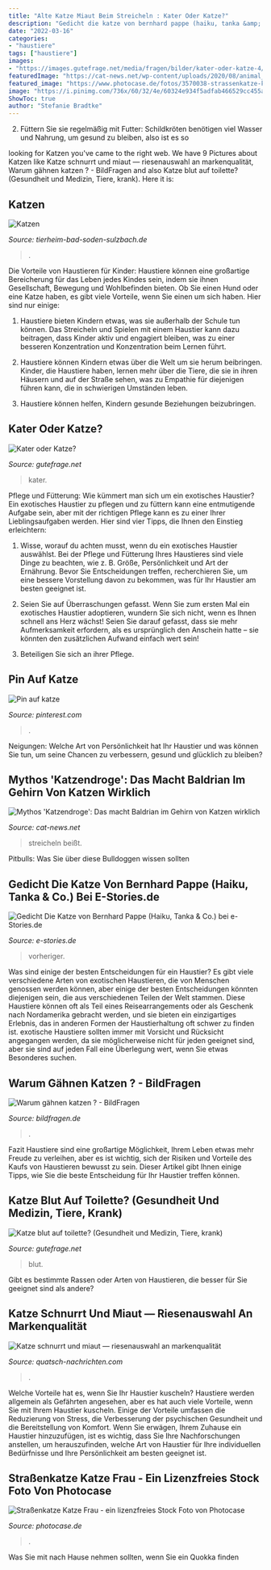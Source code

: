 ```yaml
---
title: "Alte Katze Miaut Beim Streicheln : Kater Oder Katze?"
description: "Gedicht die katze von bernhard pappe (haiku, tanka &amp; co.) bei e-stories.de"
date: "2022-03-16"
categories:
- "haustiere"
tags: ["haustiere"]
images:
- "https://images.gutefrage.net/media/fragen/bilder/kater-oder-katze-4/1_full.jpg?v=1610056949000"
featuredImage: "https://cat-news.net/wp-content/uploads/2020/08/animal_cat_eyes_funny_pet_strange-937491-110x110.jpg"
featured_image: "https://www.photocase.de/fotos/3570038-strassenkatze-katze-frau-haustier-kuscheln-liebe-troesten-photocase-stock-foto-gross.jpeg"
image: "https://i.pinimg.com/736x/60/32/4e/60324e934f5adfab466529cc455a4301.jpg"
ShowToc: true
author: "Stefanie Bradtke"
---
```



2) Füttern Sie sie regelmäßig mit Futter: Schildkröten benötigen viel Wasser und Nahrung, um gesund zu bleiben, also ist es so

	

		
looking for Katzen you've came to the right web. We have 9 Pictures about Katzen like Katze schnurrt und miaut — riesenauswahl an markenqualität, Warum gähnen katzen ? - BildFragen and also Katze blut auf toilette? (Gesundheit und Medizin, Tiere, krank). Here it is:
		
    
## Katzen

<img loading=lazy src="http://tierheim-bad-soden-sulzbach.de/.cm4all/uproc.php/0/2019/.Bella%2020191222_153735.jpg/scale?_=16f3218fd7c" onerror="this.onerror=null;this.src='https://tse4.mm.bing.net/th?id=OIP.Nde4l_jsyzQNI8yzob63BQHaE8&amp;pid=15.1';" alt="Katzen">

_Source: tierheim-bad-soden-sulzbach.de_

>. 

	

Die Vorteile von Haustieren für Kinder:
Haustiere können eine großartige Bereicherung für das Leben jedes Kindes sein, indem sie ihnen Gesellschaft, Bewegung und Wohlbefinden bieten. Ob Sie einen Hund oder eine Katze haben, es gibt viele Vorteile, wenn Sie einen um sich haben. Hier sind nur einige:
1. Haustiere bieten Kindern etwas, was sie außerhalb der Schule tun können. Das Streicheln und Spielen mit einem Haustier kann dazu beitragen, dass Kinder aktiv und engagiert bleiben, was zu einer besseren Konzentration und Konzentration beim Lernen führt.

2. Haustiere können Kindern etwas über die Welt um sie herum beibringen. Kinder, die Haustiere haben, lernen mehr über die Tiere, die sie in ihren Häusern und auf der Straße sehen, was zu Empathie für diejenigen führen kann, die in schwierigen Umständen leben.

3. Haustiere können helfen, Kindern gesunde Beziehungen beizubringen.

    
## Kater Oder Katze?

<img loading=lazy src="https://images.gutefrage.net/media/fragen/bilder/kater-oder-katze-4/1_full.jpg?v=1610056949000" onerror="this.onerror=null;this.src='https://tse3.mm.bing.net/th?id=OIP.2N5snCFagtJfZsB7OM1hIgHaJ4&amp;pid=15.1';" alt="Kater oder Katze?">

_Source: gutefrage.net_

>kater. 

	

Pflege und Fütterung: Wie kümmert man sich um ein exotisches Haustier?
Ein exotisches Haustier zu pflegen und zu füttern kann eine entmutigende Aufgabe sein, aber mit der richtigen Pflege kann es zu einer Ihrer Lieblingsaufgaben werden. Hier sind vier Tipps, die Ihnen den Einstieg erleichtern:
1. Wisse, worauf du achten musst, wenn du ein exotisches Haustier auswählst. Bei der Pflege und Fütterung Ihres Haustieres sind viele Dinge zu beachten, wie z. B. Größe, Persönlichkeit und Art der Ernährung. Bevor Sie Entscheidungen treffen, recherchieren Sie, um eine bessere Vorstellung davon zu bekommen, was für Ihr Haustier am besten geeignet ist.

2. Seien Sie auf Überraschungen gefasst. Wenn Sie zum ersten Mal ein exotisches Haustier adoptieren, wundern Sie sich nicht, wenn es Ihnen schnell ans Herz wächst! Seien Sie darauf gefasst, dass sie mehr Aufmerksamkeit erfordern, als es ursprünglich den Anschein hatte – sie könnten den zusätzlichen Aufwand einfach wert sein!

3. Beteiligen Sie sich an ihrer Pflege.

    
## Pin Auf Katze

<img loading=lazy src="https://i.pinimg.com/736x/60/32/4e/60324e934f5adfab466529cc455a4301.jpg" onerror="this.onerror=null;this.src='https://tse4.mm.bing.net/th?id=OIP.9sF7UkgS-eoHV9KWNvAvDwHaE8&amp;pid=15.1';" alt="Pin auf katze">

_Source: pinterest.com_

>. 

	

Neigungen: Welche Art von Persönlichkeit hat Ihr Haustier und was können Sie tun, um seine Chancen zu verbessern, gesund und glücklich zu bleiben?

    
## Mythos &#039;Katzendroge&#039;: Das Macht Baldrian Im Gehirn Von Katzen Wirklich

<img loading=lazy src="https://cat-news.net/wp-content/uploads/2020/08/animal_cat_eyes_funny_pet_strange-937491-110x110.jpg" onerror="this.onerror=null;this.src='https://tse2.mm.bing.net/th?id=OIP.rii7ikosYSBtwSfwJyUAQwAAAA&amp;pid=15.1';" alt="Mythos &#039;Katzendroge&#039;: Das macht Baldrian im Gehirn von Katzen wirklich">

_Source: cat-news.net_

>streicheln beißt. 

	

Pitbulls: Was Sie über diese Bulldoggen wissen sollten

    
## Gedicht Die Katze Von Bernhard Pappe (Haiku, Tanka &amp; Co.) Bei E-Stories.de

<img loading=lazy src="https://www.e-stories.de/gedichtebilder/224171.jpg" onerror="this.onerror=null;this.src='https://tse3.mm.bing.net/th?id=OIP.feKYGqXjm822M2TL0Ghk-AHaFR&amp;pid=15.1';" alt="Gedicht Die Katze von Bernhard Pappe (Haiku, Tanka &amp; Co.) bei e-Stories.de">

_Source: e-stories.de_

>vorheriger. 

	

Was sind einige der besten Entscheidungen für ein Haustier?
Es gibt viele verschiedene Arten von exotischen Haustieren, die von Menschen genossen werden können, aber einige der besten Entscheidungen könnten diejenigen sein, die aus verschiedenen Teilen der Welt stammen. Diese Haustiere können oft als Teil eines Reisearrangements oder als Geschenk nach Nordamerika gebracht werden, und sie bieten ein einzigartiges Erlebnis, das in anderen Formen der Haustierhaltung oft schwer zu finden ist. exotische Haustiere sollten immer mit Vorsicht und Rücksicht angegangen werden, da sie möglicherweise nicht für jeden geeignet sind, aber sie sind auf jeden Fall eine Überlegung wert, wenn Sie etwas Besonderes suchen.

    
## Warum Gähnen Katzen ? - BildFragen

<img loading=lazy src="https://www.triosk.de/media/image/b3/9d/59/katzen-gahnen-mit-wunschname-tasse-300-ml-116913-2005248-wuna_600x600.jpg.pagespeed.ce.wQ0TiUX8QP.jpg" onerror="this.onerror=null;this.src='https://tse3.mm.bing.net/th?id=OIP.wQ0TiUX8QPOPqo9r0PJtuAHaHa&amp;pid=15.1';" alt="Warum gähnen katzen ? - BildFragen">

_Source: bildfragen.de_

>. 

	

Fazit
Haustiere sind eine großartige Möglichkeit, Ihrem Leben etwas mehr Freude zu verleihen, aber es ist wichtig, sich der Risiken und Vorteile des Kaufs von Haustieren bewusst zu sein. Dieser Artikel gibt Ihnen einige Tipps, wie Sie die beste Entscheidung für Ihr Haustier treffen können.

    
## Katze Blut Auf Toilette? (Gesundheit Und Medizin, Tiere, Krank)

<img loading=lazy src="https://images.gutefrage.net/media/fragen/bilder/katze-blut-auf-toilette/0_original.jpg?v=1513532922000" onerror="this.onerror=null;this.src='https://tse1.mm.bing.net/th?id=OIP.CV-KOeWEJ1msLxMw8O9RfwHaNK&amp;pid=15.1';" alt="Katze blut auf toilette? (Gesundheit und Medizin, Tiere, krank)">

_Source: gutefrage.net_

>blut. 

	

Gibt es bestimmte Rassen oder Arten von Haustieren, die besser für Sie geeignet sind als andere?

    
## Katze Schnurrt Und Miaut — Riesenauswahl An Markenqualität

<img loading=lazy src="https://quatsch-nachrichten.com/nugmir/HFarr50xFdhENzYTxl_zYwHaK6.jpg" onerror="this.onerror=null;this.src='https://tse1.mm.bing.net/th?id=OIP.zFcY7QVh0XCGjWkelf6VawAAAA&amp;pid=15.1';" alt="Katze schnurrt und miaut — riesenauswahl an markenqualität">

_Source: quatsch-nachrichten.com_

>. 

	

Welche Vorteile hat es, wenn Sie Ihr Haustier kuscheln?
Haustiere werden allgemein als Gefährten angesehen, aber es hat auch viele Vorteile, wenn Sie mit Ihrem Haustier kuscheln. Einige der Vorteile umfassen die Reduzierung von Stress, die Verbesserung der psychischen Gesundheit und die Bereitstellung von Komfort. Wenn Sie erwägen, Ihrem Zuhause ein Haustier hinzuzufügen, ist es wichtig, dass Sie Ihre Nachforschungen anstellen, um herauszufinden, welche Art von Haustier für Ihre individuellen Bedürfnisse und Ihre Persönlichkeit am besten geeignet ist.

    
## Straßenkatze Katze Frau - Ein Lizenzfreies Stock Foto Von Photocase

<img loading=lazy src="https://www.photocase.de/fotos/3570038-strassenkatze-katze-frau-haustier-kuscheln-liebe-troesten-photocase-stock-foto-gross.jpeg" onerror="this.onerror=null;this.src='https://tse2.mm.bing.net/th?id=OIP.6tmSEasrDeabuLu1f00JIwHaKe&amp;pid=15.1';" alt="Straßenkatze Katze Frau - ein lizenzfreies Stock Foto von Photocase">

_Source: photocase.de_

>. 

	

Was Sie mit nach Hause nehmen sollten, wenn Sie ein Quokka finden

